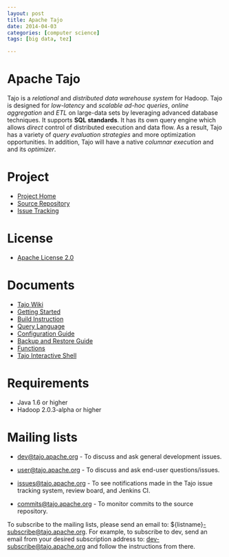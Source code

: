 ```yaml
---
layout: post
title: Apache Tajo
date: 2014-04-03 
categories: [computer science]
tags: [big data, tez]

---
```



Apache Tajo
========================
Tajo is a *relational* and *distributed data warehouse system* for Hadoop.
Tajo is designed for *low-latency* and *scalable ad-hoc queries*, *online
aggregation* and *ETL* on large-data sets by leveraging advanced database
techniques. It supports **SQL standards**. It has its own query engine which
allows *direct* control of distributed execution and data flow. As a result,
Tajo has a variety of *query evaluation strategies* and more optimization
opportunities. In addition, Tajo will have a native *columnar execution* and
and its *optimizer*.

Project
=======
* [Project Home](http://tajo.apache.org/)
* [Source Repository](https://git-wip-us.apache.org/repos/asf/tajo.git)
* [Issue Tracking](https://issues.apache.org/jira/browse/TAJO)

License
=======
* [Apache License 2.0](http://www.apache.org/licenses/LICENSE-2.0.html)

Documents
=========
* [Tajo Wiki](http://wiki.apache.org/tajo)
* [Getting Started](https://wiki.apache.org/tajo/GettingStarted)
* [Build Instruction](http://sungsoo.github.io/2014/04/03/apache-tajo-building.html)
* [Query Language](https://wiki.apache.org/tajo/QueryLanguage)
* [Configuration Guide](https://wiki.apache.org/tajo/Configuration)
* [Backup and Restore Guide](https://wiki.apache.org/tajo/BackupAndRestore)
* [Functions](https://wiki.apache.org/tajo/Functions)
* [Tajo Interactive Shell](https://wiki.apache.org/tajo/tsql)

Requirements
============
* Java 1.6 or higher
* Hadoop 2.0.3-alpha or higher

Mailing lists
=============
* dev@tajo.apache.org     - To discuss and ask general development issues.

* user@tajo.apache.org    - To discuss and ask end-user questions/issues.

* issues@tajo.apache.org  - To see notifications made in the Tajo issue
                            tracking system, review board, and Jenkins CI.

* commits@tajo.apache.org - To monitor commits to the source repository.

To subscribe to the mailing lists, please send an email to:
${listname}-subscribe@tajo.apache.org. For example, to subscribe to
dev, send an email from your desired subscription address to:
dev-subscribe@tajo.apache.org and follow the instructions from there.